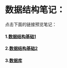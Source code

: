 # 数据结构笔记：
点击下面的链接预览笔记：

#### 1.[数据结构基础1](https://2033329616.github.io/data_structure/notes/note1.html)

#### 2.[数据结构基础2](https://2033329616.github.io/data_structure/notes/note2.html)

#### 3.[数据库](https://2033329616.github.io/data_structure/notes/note3_database.html)